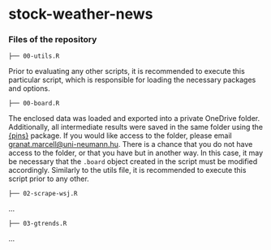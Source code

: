 # stock-weather-news

### Files of the repository





    ├── 00-utils.R

Prior to evaluating any other scripts, it is recommended to execute this particular script, which is responsible for loading the necessary packages and options.

    ├── 00-board.R

The enclosed data was loaded and exported into a private OneDrive folder. Additionally, all intermediate results were saved in the same folder using the [{pins}](https://pins.rstudio.com) package. If you would like access to the folder, please email [granat.marcell\@uni-neumann.hu](mailto:granat.marcell@uni-neumann.hu). There is a chance that you do not have access to the folder, or that you have but in another way. In this case, it may be necessary that the `.board` object created in the script must be modified accordingly. Similarly to the utils file, it is recommended to execute this script prior to any other.

    ├── 02-scrape-wsj.R

...

    ├── 03-gtrends.R

...



